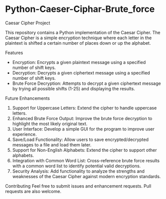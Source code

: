 # Python-Caeser-Ciphar-Brute_force

Caesar Cipher Project

This repository contains a Python implementation of the Caesar Cipher. The Caesar Cipher is a simple encryption technique where each letter in the plaintext is shifted a certain number of places down or up the alphabet.

Features
- Encryption: Encrypts a given plaintext message using a specified number of shift keys.
- Decryption: Decrypts a given ciphertext message using a specified number of shift keys.
- Brute Force Decryption: Attempts to decrypt a given ciphertext message by trying all possible shifts (1-25) and displaying the results.

Future Enhancements
1. Support for Uppercase Letters: Extend the cipher to handle uppercase letters.
2. Enhanced Brute Force Output: Improve the brute force decryption to highlight the most likely original text.
3. User Interface: Develop a simple GUI for the program to improve user experience.
4. Save/Load Functionality: Allow users to save encrypted/decrypted messages to a file and load them later.
5. Support for Non-English Alphabets: Extend the cipher to support other alphabets.
6. Integration with Common Word List: Cross-reference brute force results with a common word list to identify potential valid decryptions.
7. Security Analysis: Add functionality to analyze the strengths and weaknesses of the Caesar Cipher against modern encryption standards.

Contributing
Feel free to submit issues and enhancement requests. Pull requests are also welcome.
